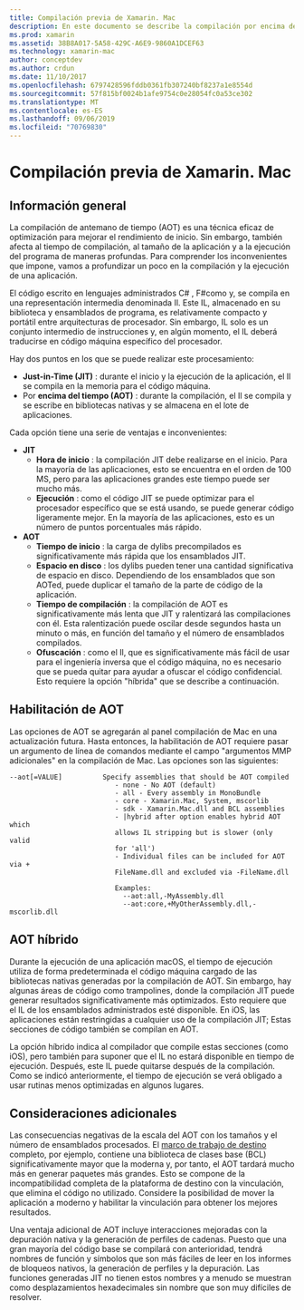 ```yaml
---
title: Compilación previa de Xamarin. Mac
description: En este documento se describe la compilación por encima de la hora en Xamarin. Mac. Compara la compilación de AOT con la compilación JIT, explica cómo habilitar AOT y examina el AOT híbrido.
ms.prod: xamarin
ms.assetid: 38B8A017-5A58-429C-A6E9-9860A1DCEF63
ms.technology: xamarin-mac
author: conceptdev
ms.author: crdun
ms.date: 11/10/2017
ms.openlocfilehash: 6797428596fddb0361fb307240bf8237a1e8554d
ms.sourcegitcommit: 57f815bf0024b1afe9754c0e28054fc0a53ce302
ms.translationtype: MT
ms.contentlocale: es-ES
ms.lasthandoff: 09/06/2019
ms.locfileid: "70769830"
---
```

# <a name="xamarinmac-ahead-of-time-compilation"></a>Compilación previa de Xamarin. Mac

## <a name="overview"></a>Información general

La compilación de antemano de tiempo (AOT) es una técnica eficaz de optimización para mejorar el rendimiento de inicio. Sin embargo, también afecta al tiempo de compilación, al tamaño de la aplicación y a la ejecución del programa de maneras profundas. Para comprender los inconvenientes que impone, vamos a profundizar un poco en la compilación y la ejecución de una aplicación.

El código escrito en lenguajes administrados C# , F#como y, se compila en una representación intermedia denominada Il. Este IL, almacenado en su biblioteca y ensamblados de programa, es relativamente compacto y portátil entre arquitecturas de procesador. Sin embargo, IL solo es un conjunto intermedio de instrucciones y, en algún momento, el IL deberá traducirse en código máquina específico del procesador.

Hay dos puntos en los que se puede realizar este procesamiento:

- **Just-in-Time (JIT)** : durante el inicio y la ejecución de la aplicación, el Il se compila en la memoria para el código máquina.
- Por **encima del tiempo (AOT)** : durante la compilación, el Il se compila y se escribe en bibliotecas nativas y se almacena en el lote de aplicaciones.

Cada opción tiene una serie de ventajas e inconvenientes:

- **JIT**
  - **Hora de inicio** : la compilación JIT debe realizarse en el inicio. Para la mayoría de las aplicaciones, esto se encuentra en el orden de 100 MS, pero para las aplicaciones grandes este tiempo puede ser mucho más.
  - **Ejecución** : como el código JIT se puede optimizar para el procesador específico que se está usando, se puede generar código ligeramente mejor. En la mayoría de las aplicaciones, esto es un número de puntos porcentuales más rápido.
- **AOT**
  - **Tiempo de inicio** : la carga de dylibs precompilados es significativamente más rápida que los ensamblados JIT.
  - **Espacio en disco** : los dylibs pueden tener una cantidad significativa de espacio en disco. Dependiendo de los ensamblados que son AOTed, puede duplicar el tamaño de la parte de código de la aplicación.
  - **Tiempo de compilación** : la compilación de AOT es significativamente más lenta que JIT y ralentizará las compilaciones con él. Esta ralentización puede oscilar desde segundos hasta un minuto o más, en función del tamaño y el número de ensamblados compilados.
  - **Ofuscación** : como el Il, que es significativamente más fácil de usar para el ingeniería inversa que el código máquina, no es necesario que se pueda quitar para ayudar a ofuscar el código confidencial. Esto requiere la opción "híbrida" que se describe a continuación.

## <a name="enabling-aot"></a>Habilitación de AOT

Las opciones de AOT se agregarán al panel compilación de Mac en una actualización futura. Hasta entonces, la habilitación de AOT requiere pasar un argumento de línea de comandos mediante el campo "argumentos MMP adicionales" en la compilación de Mac. Las opciones son las siguientes:

```
--aot[=VALUE]          Specify assemblies that should be AOT compiled
                          - none - No AOT (default)
                          - all - Every assembly in MonoBundle
                          - core - Xamarin.Mac, System, mscorlib
                          - sdk - Xamarin.Mac.dll and BCL assemblies
                          - |hybrid after option enables hybrid AOT which
                          allows IL stripping but is slower (only valid
                          for 'all')
                          - Individual files can be included for AOT via +
                          FileName.dll and excluded via -FileName.dll

                          Examples:
                            --aot:all,-MyAssembly.dll
                            --aot:core,+MyOtherAssembly.dll,-mscorlib.dll
```

## <a name="hybrid-aot"></a>AOT híbrido

Durante la ejecución de una aplicación macOS, el tiempo de ejecución utiliza de forma predeterminada el código máquina cargado de las bibliotecas nativas generadas por la compilación de AOT. Sin embargo, hay algunas áreas de código como trampolines, donde la compilación JIT puede generar resultados significativamente más optimizados. Esto requiere que el IL de los ensamblados administrados esté disponible. En iOS, las aplicaciones están restringidas a cualquier uso de la compilación JIT; Estas secciones de código también se compilan en AOT.

La opción híbrido indica al compilador que compile estas secciones (como iOS), pero también para suponer que el IL no estará disponible en tiempo de ejecución. Después, este IL puede quitarse después de la compilación. Como se indicó anteriormente, el tiempo de ejecución se verá obligado a usar rutinas menos optimizadas en algunos lugares.

## <a name="further-considerations"></a>Consideraciones adicionales

Las consecuencias negativas de la escala del AOT con los tamaños y el número de ensamblados procesados. El [marco de trabajo de destino](~/mac/platform/target-framework.md) completo, por ejemplo, contiene una biblioteca de clases base (BCL) significativamente mayor que la moderna y, por tanto, el AOT tardará mucho más en generar paquetes más grandes. Esto se compone de la incompatibilidad completa de la plataforma de destino con la vinculación, que elimina el código no utilizado. Considere la posibilidad de mover la aplicación a moderno y habilitar la vinculación para obtener los mejores resultados.

Una ventaja adicional de AOT incluye interacciones mejoradas con la depuración nativa y la generación de perfiles de cadenas. Puesto que una gran mayoría del código base se compilará con anterioridad, tendrá nombres de función y símbolos que son más fáciles de leer en los informes de bloqueos nativos, la generación de perfiles y la depuración. Las funciones generadas JIT no tienen estos nombres y a menudo se muestran como desplazamientos hexadecimales sin nombre que son muy difíciles de resolver.
